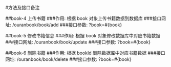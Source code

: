 #方法及接口备注

##book-4 上传书籍
###作用:
根据 book 对象上传书籍数据到数据库
###接口网址:
/ouranbook/book/add
###接口参数:
?book=#{book}

##book-5 修改书籍信息
###作用:
根据 book 对象修改数据库中对应书籍数据
###接口网址:
/ouranbook/book/update
###接口参数:
?book=#{book}

##book-6 删除书籍
###作用:
根据 bookId 删除数据库中对应书籍数据
###接口网址:
/ouranbook/book/delete
###接口参数:
?book=#{book}